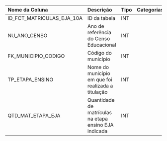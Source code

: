 | Nome da Coluna            | Descrição                                             | Tipo   | Categorias   | Observação    |
|:--------------------------|:------------------------------------------------------|:-------|:-------------|:--------------|
| ID_FCT_MATRICULAS_EJA_10A | ID da tabela                                          | INT    |              |               |
| NU_ANO_CENSO              | Ano de referência do Censo Educacional                | INT    |              |               |
| FK_MUNICIPIO_CODIGO       | Código do município                                   | INT    |              |               |
| TP_ETAPA_ENSINO           | Nome do município em que foi realizada a titulação    | INT    |              |               |
| QTD_MAT_ETAPA_EJA         | Quantidade de matrículas na etapa ensino EJA indicada | INT    |              |               |